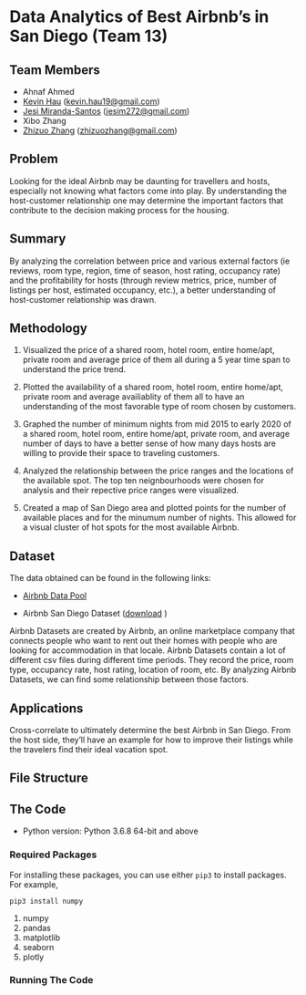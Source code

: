 # Data Analytics of Best Airbnb’s in San Diego (Team 13)

## Team Members 
* Ahnaf Ahmed 
* [Kevin Hau](https://github.com/pandadrago1) (kevin.hau19@gmail.com) 
* [Jesi Miranda-Santos](https://github.com/jesim272) (jesim272@gmail.com)
* Xibo Zhang
* [Zhizuo Zhang](https://github.com/MachineryZ "Zhizuo Zhang") (zhizuozhang@gmail.com)

## Problem 

Looking for the ideal Airbnb may be daunting for travellers and hosts, especially not knowing what factors come into play. By understanding the host-customer relationship one may determine the important factors that contribute to the decision making process for the housing.

## Summary 
By analyzing the correlation between price and various external factors (ie reviews, room type, region, time of season, host rating, occupancy rate) and the profitability for hosts (through review metrics, price, number of listings per host, estimated occupancy, etc.), a better understanding of host-customer relationship was drawn.

## Methodology
1. Visualized the price of a shared room, hotel room, entire home/apt, private room and average price of them all during a 5 year time span to understand the price trend.

2. Plotted the availability of a shared room, hotel room, entire home/apt, private room and average availiablity of them all to have an understanding of the most favorable type of room chosen by customers.

3. Graphed the number of minimum nights from mid 2015 to early 2020 of a shared room, hotel room, entire home/apt, private room, and average number of days to have a better sense of how many days hosts are willing to provide their space to traveling customers. 

4. Analyzed the relationship between the price ranges and the locations of the available spot. The top ten neignbourhoods were chosen for analysis and their repective price ranges were visualized.

5. Created a map of San Diego area and plotted points for the number of available places and 
for the minumum number of nights. This allowed for a visual cluster of hot spots for the most 
available Airbnb.

## Dataset 
The data obtained can be found in the following links:

* [Airbnb Data Pool](http://insideairbnb.com/get-the-data.html "Airbnb Data Pool")

* Airbnb San Diego Dataset ([download](http://data.insideairbnb.com/united-states/ca/san-diego/2021-01-23/visualisations/listings.csv "Airbnb San Diego Dataset") )

Airbnb Datasets are created by Airbnb, an online marketplace company that connects people who want to rent out their homes with people who are looking for accommodation in that locale. Airbnb Datasets contain a lot of different csv files during different time periods. They record the price, room type, occupancy rate, host rating, location of room, etc. By analyzing Airbnb Datasets, we can find some relationship between those factors. 

## Applications
Cross-correlate to ultimately determine the best Airbnb in San Diego. From the host side, they’ll have an example for how to improve their listings while the travelers find their ideal vacation spot. 

## File Structure

## The Code
* Python version: Python 3.6.8 64-bit and above
### Required Packages

For installing these packages, you can use either ```pip3``` to install packages. For example,

``` pip3 install numpy ```

1. numpy
2. pandas
3. matplotlib
4. seaborn
5. plotly
 

### Running The Code


 
